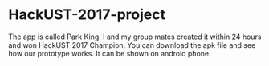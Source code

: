 # HackUST-2017-project
The app is called Park King. I and my group mates created it within 24 hours and won HackUST 2017 Champion.
You can download the apk file and see how our prototype works. It can be shown on android phone.

